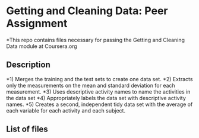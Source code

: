 # Getting and Cleaning Data: Peer Assignment
*This repo contains files necessary for passing the Getting and Cleaning Data module at Coursera.org

## Description
*1) Merges the training and the test sets to create one data set.
*2) Extracts only the measurements on the mean and standard deviation for each measurement. 
*3) Uses descriptive activity names to name the activities in the data set
*4) Appropriately labels the data set with descriptive activity names. 
*5) Creates a second, independent tidy data set with the average of each variable for each activity and each subject. 

## List of files

